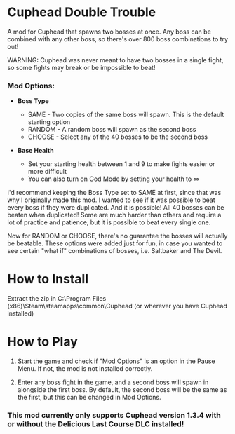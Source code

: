 # Cuphead Double Trouble
A mod for Cuphead that spawns two bosses at once. Any boss can be combined with any other boss, so there's over 800 boss combinations to try out!

WARNING: Cuphead was never meant to have two bosses in a single fight, so some fights may break or be impossible to beat!

### Mod Options:

* **Boss Type**
  * SAME - Two copies of the same boss will spawn. This is the default starting option
  * RANDOM - A random boss will spawn as the second boss
  * CHOOSE - Select any of the 40 bosses to be the second boss
    
* **Base Health**
  * Set your starting health between 1 and 9 to make fights easier or more difficult
  * You can also turn on God Mode by setting your health to ∞
 
I'd recommend keeping the Boss Type set to SAME at first, since that was why I originally made this mod. I wanted to see if it was possible to beat every boss if they were duplicated. And it is possible! All 40 bosses can be beaten when duplicated! Some are much harder than others and require a lot of practice and patience, but it is possible to beat every single one. 

Now for RANDOM or CHOOSE, there's no guarantee the bosses will actually be beatable. These options were added just for fun, in case you wanted to see certain "what if" combinations of bosses, i.e. Saltbaker and The Devil. 

How to Install
===

Extract the zip in C:\Program Files (x86)\Steam\steamapps\common\Cuphead (or wherever you have Cuphead installed)

How to Play
===

1. Start the game and check if "Mod Options" is an option in the Pause Menu. If not, the mod is not installed correctly.

2. Enter any boss fight in the game, and a second boss will spawn in alongside the first boss. By default, the second boss will be the same as the first, but this can be changed in Mod Options.

### **This mod currently only supports Cuphead version 1.3.4 with or without the Delicious Last Course DLC installed!**
